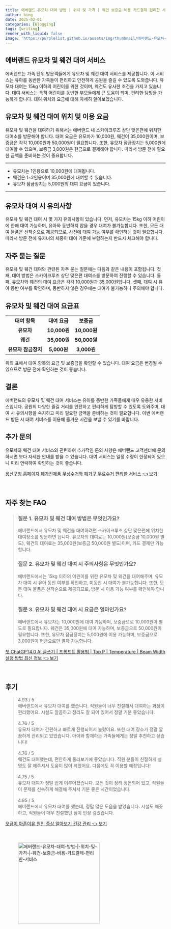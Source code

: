 ```yaml
---
title: 에버랜드 유모차 대여 방법 | 위치 및 가격 | 웨건 보증금 비용 카드결제 편리한 서비스
author: bing
date: 2025-02-01
categories: [Blogging]
tags: [writing]
render_with_liquid: false
image: 'https://purplelist.github.io/assets/img/thumbnail/에버랜드-유모차-대여-방법-|-위치-및-가격-|-웨건-보증금-비용-카드결제-편리한-서비스.webp'
---
```



<h2 id='에버랜드_유모차_대여_서비스'>에버랜드 유모차 및 웨건 대여 서비스</h2>

<p>에버랜드는 가족 단위 방문객들에게 유모차 및 웨건 대여 서비스를 제공합니다. 이 서비스는 유아를 동반한 가족들이 편리하고 안전하게 공원을 즐길 수 있도록 도와줍니다. 유모차 대여는 15kg 이하의 어린이를 위한 것이며, 웨건도 유사한 조건을 가지고 있습니다. 대여 서비스는 특히 어린이를 동반한 부모들에게 큰 도움이 되며, 편리한 탐방을 가능하게 합니다. 대여 위치와 요금에 대해 자세히 알아보겠습니다.</p>

<h2 id='유모차_대여_위치_및_이용_요금'>유모차 및 웨건 대여 위치 및 이용 요금</h2>

<p>유모차 및 웨건을 대여하기 위해서는 에버랜드 내 스카이크루즈 상단 맞은편에 위치한 대여소를 방문해야 합니다. 대여 요금은 유모차가 10,000원, 웨건이 35,000원이며, 보증금은 각각 10,000원과 50,000원이 필요합니다. 또한, 유모차 잠금장치는 5,000원에 대여할 수 있으며, 보증금 3,000원은 현금으로 결제해야 합니다. 따라서 방문 전에 필요한 금액을 준비하는 것이 중요합니다.</p>

<hr />

<ul>
    <li>유모차는 1인용으로 10,000원에 대여됩니다.</li>
    <li>웨건은 1~2인용이며 35,000원에 대여할 수 있습니다.</li>
    <li>유모차 잠금장치는 5,000원의 대여 요금이 있습니다.</li>
</ul>

<hr />

<h2 id='대여_시_유의사항'>유모차 대여 시 유의사항</h2>

<p>유모차 및 웨건 대여 시 몇 가지 유의사항이 있습니다. 먼저, 유모차는 15kg 이하 어린이에 한해 대여 가능하며, 유아와 동반하지 않을 경우 대여가 불가능합니다. 또한, 모든 대여 물품은 선착순으로 제공되므로, 사전에 대여 가능 여부를 확인하는 것이 필요합니다. 따라서 방문 전에 유자녀의 체중이 대여 기준에 부합하는지 반드시 체크해야 합니다.</p>

<h2 id='자주_묻는_질문'>자주 묻는 질문</h2>

<p>유모차 및 웨건 대여와 관련된 자주 묻는 질문에는 다음과 같은 내용이 포함됩니다. 첫째, 대여 방법은 스카이크루즈 상단 맞은편 대여소를 방문하여 진행할 수 있습니다. 둘째, 유모차와 웨건의 대여 요금은 각각 10,000원과 35,000원입니다. 셋째, 대여 시 유아 동반 여부를 확인하며, 동반하지 않은 경우에는 대여가 불가능하니 주의해야 합니다.</p>

<h2 id='대여_요금_표'>유모차 및 웨건 대여 요금표</h2>

<table>
    <tr>
        <td style="text-align: center; height: 17px;"><b>대여 항목</b></td>
        <td style="text-align: center; height: 17px;"><b>대여 요금</b></td>
        <td style="text-align: center; height: 17px;"><b>보증금</b></td>
    </tr>
    <tr>
        <td style="text-align: center; height: 17px;"><b>유모차</b></td>
        <td style="text-align: center; height: 17px;"><b>10,000원</b></td>
        <td style="text-align: center; height: 17px;"><b>10,000원</b></td>
    </tr>
    <tr>
        <td style="text-align: center; height: 17px;"><b>웨건</b></td>
        <td style="text-align: center; height: 17px;"><b>35,000원</b></td>
        <td style="text-align: center; height: 17px;"><b>50,000원</b></td>
    </tr>
    <tr>
        <td style="text-align: center; height: 17px;"><b>유모차 잠금장치</b></td>
        <td style="text-align: center; height: 17px;"><b>5,000원</b></td>
        <td style="text-align: center; height: 17px;"><b>3,000원</b></td>
    </tr>
</table>

<p>위의 표에서 대여 항목의 요금 및 보증금을 확인할 수 있습니다. 대여 요금은 변경될 수 있으므로 방문 전에 확인하는 것이 좋습니다.</p>

<h2 id='결론'>결론</h2>

<p>에버랜드의 유모차 및 웨건 대여 서비스는 유아를 동반한 가족들에게 매우 유용한 서비스입니다. 공원의 다양한 즐길 거리를 안전하고 편리하게 탐방할 수 있도록 도와주며, 대여 시 유의사항을 숙지하고 미리 필요한 금액을 준비하는 것이 필요합니다. 이번 에버랜드 방문 시 대여 서비스를 이용해 즐거운 시간을 보낼 수 있기를 바랍니다.</p>

<h2 id='추가_문의'>추가 문의</h2>

<p>유모차와 웨건 대여 서비스와 관련하여 추가적인 문의 사항은 에버랜드 고객센터에 문의하시면 보다 자세한 안내를 받을 수 있습니다. 대여 서비스는 일정 수량이 한정되어 있으니 미리 연락하여 확인하는 것이 좋습니다.</p>


<p><a class="click-button" title="용산구청 홈페이지 폐가전제품 무상수거와 폐가구 무료수거 편리한 서비스" href="https://purplelist.github.io/posts/%EC%9A%A9%EC%82%B0%EA%B5%AC%EC%B2%AD-%ED%99%88%ED%8E%98%EC%9D%B4%EC%A7%80-%ED%8F%90%EA%B0%80%EC%A0%84%EC%A0%9C%ED%92%88-%EB%AC%B4%EC%83%81%EC%88%98%EA%B1%B0%EC%99%80-%ED%8F%90%EA%B0%80%EA%B5%AC-%EB%AC%B4%EB%A3%8C%EC%88%98%EA%B1%B0-%ED%8E%B8%EB%A6%AC%ED%95%9C-%EC%84%9C%EB%B9%84%EC%8A%A4/" rel="dofollow">용산구청 홈페이지 폐가전제품 무상수거와 폐가구 무료수거 편리한 서비스 👈 보기</a></p><br>
<h2 id='자주_찾는_FAQ'>자주 찾는 FAQ</h2>
<div itemscope="" itemtype="https://schema.org/FAQPage"> 
<blockquote> 
<div itemscope="" itemprop="mainEntity" itemtype="https://schema.org/Question"> 
<h3 itemprop="name">질문 1. 유모차 및 웨건 대여 방법은 무엇인가요?</h3> 
<div itemscope="" itemprop="acceptedAnswer" itemtype="https://schema.org/Answer"> 
<span itemprop="text"> 
<p>에버랜드에서 유모차 및 웨건을 대여하려면 스카이크루즈 상단 맞은편에 위치한 대여장소를 방문하면 됩니다. 유모차의 대여료는 10,000원(보증금 10,000원 별도), 웨건의 대여료는 35,000원(보증금 50,000원 별도)이며, 카드 결제만 가능합니다.</p> 
</span> 
</div> 
</div> 

<div itemscope="" itemprop="mainEntity" itemtype="https://schema.org/Question"> 
<h3 itemprop="name">질문 2. 유모차 및 웨건 대여 시 주의사항은 무엇인가요?</h3> 
<div itemscope="" itemprop="acceptedAnswer" itemtype="https://schema.org/Answer"> 
<span itemprop="text"> 
<p>에버랜드에서는 15kg 이하의 어린이를 위한 유모차 및 웨건을 대여해주며, 유모차 대여 시 유아 동반 여부를 확인하고, 미동반 시 대여가 불가능합니다. 또한, 모든 대여 물품은 선착순으로 제공되므로, 방문 시 이용 가능 여부를 확인해야 합니다.</p> 
</span> 
</div> 
</div> 

<div itemscope="" itemprop="mainEntity" itemtype="https://schema.org/Question"> 
<h3 itemprop="name">질문 3. 유모차 및 웨건 대여 시 요금은 얼마인가요?</h3> 
<div itemscope="" itemprop="acceptedAnswer" itemtype="https://schema.org/Answer"> 
<span itemprop="text"> 
<p>에버랜드에서 유모차는 10,000원에 대여 가능하며, 보증금으로 10,000원이 별도로 필요합니다. 웨건은 35,000원에 대여 가능하며, 보증금으로 50,000원이 필요합니다. 또한, 유모차 잠금장치는 5,000원에 이용 가능하며, 보증금으로 3,000원이 현금으로만 결제 가능합니다.</p> 
</span> 
</div> 
</div>
</blockquote> 
</div>
<p><a class="click-button" title="챗 ChatGPT4.0 AI 글쓰기 | 프롬프트 활용법 | Top P | Temperature | Beam Width 설정 방법 최신 정보" href="https://purplelist.github.io/posts/%EC%B1%97-ChatGPT4.0-AI-%EA%B8%80%EC%93%B0%EA%B8%B0-%ED%94%84%EB%A1%AC%ED%94%84%ED%8A%B8-%ED%99%9C%EC%9A%A9%EB%B2%95-Top-P-Temperature-Beam-Width-%EC%84%A4%EC%A0%95-%EB%B0%A9%EB%B2%95-%EC%B5%9C%EC%8B%A0-%EC%A0%95%EB%B3%B4/" rel="dofollow">챗 ChatGPT4.0 AI 글쓰기 | 프롬프트 활용법 | Top P | Temperature | Beam Width 설정 방법 최신 정보 👈 보기</a></p><br>
<h2 id='후기'>후기</h2>
<div itemscope itemtype="https://schema.org/Product">
  <blockquote>
  <div itemprop="review" itemscope itemtype="https://schema.org/Review">
      <div itemprop="reviewRating" itemscope itemtype="https://schema.org/Rating"> <span itemprop="ratingValue">4.93</span> / <span itemprop="bestRating">5</span> </div>
      <span itemprop="reviewBody">에버랜드에서 유모차 대여를 했습니다. 직원들이 너무 친절해서 대여하는 과정이 편리했어요. 시설도 깔끔하고 정리도 잘 되어 있어서 정말 기분 좋았습니다.</span>
  </div>
  <br>
  <div itemprop="review" itemscope itemtype="https://schema.org/Review">
      <div itemprop="reviewRating" itemscope itemtype="https://schema.org/Rating"> <span itemprop="ratingValue">4.76</span> / <span itemprop="bestRating">5</span> </div>
      <span itemprop="reviewBody">유모차 대여가 간편하고 빠르게 진행되어서 놀랐어요. 또한 대여 장소가 정말 깔끔하게 관리되고 있었습니다. 아이와 함께하는 가족들에게는 정말 추천하고 싶습니다!</span>
  </div>
  <br>
  <div itemprop="review" itemscope itemtype="https://schema.org/Review">
      <div itemprop="reviewRating" itemscope itemtype="https://schema.org/Rating"> <span itemprop="ratingValue">4.76</span> / <span itemprop="bestRating">5</span> </div>
      <span itemprop="reviewBody">웨건도 대여했는데, 편안하게 둘러보기에 좋았습니다. 직원 분들이 친절하게 설명도 잘 해주셔서 도움이 많이 되었어요. 다음에도 꼭 이용할 예정입니다!</span>
  </div>
  <br>
  <div itemprop="review" itemscope itemtype="https://schema.org/Review">
      <div itemprop="reviewRating" itemscope itemtype="https://schema.org/Rating"> <span itemprop="ratingValue">4.75</span> / <span itemprop="bestRating">5</span> </div>
      <span itemprop="reviewBody">유모차 대여가 정말 쉽게 이루어졌습니다. 모든 것이 정리 정돈되어 있고, 직원들이 문제를 신속하게 해결해 주셔서 기분 좋은 시간이었습니다.</span>
  </div>
  <br>
  <div itemprop="review" itemscope itemtype="https://schema.org/Review">
      <div itemprop="reviewRating" itemscope itemtype="https://schema.org/Rating"> <span itemprop="ratingValue">4.95</span> / <span itemprop="bestRating">5</span> </div>
      <span itemprop="reviewBody">에버랜드에서 유모차 대여를 했는데, 정말 많은 도움을 받았습니다. 시설도 깨끗하고, 직원들이 매우 친절했던 점이 인상 깊었습니다.</span>
  </div>
  </blockquote>
</div>
<p><a class="click-button" title="오금이 아픈이유 원인 증상 알아보기 건강 관리" href="https://purplelist.github.io/posts/%EC%98%A4%EA%B8%88%EC%9D%B4-%EC%95%84%ED%94%88%EC%9D%B4%EC%9C%A0-%EC%9B%90%EC%9D%B8-%EC%A6%9D%EC%83%81-%EC%95%8C%EC%95%84%EB%B3%B4%EA%B8%B0-%EA%B1%B4%EA%B0%95-%EA%B4%80%EB%A6%AC/" rel="dofollow">오금이 아픈이유 원인 증상 알아보기 건강 관리 👈 보기</a></p><br>
<figure class="image"><img src="https://purplelist.github.io/assets/img/thumbnail/에버랜드-유모차-대여-방법-|-위치-및-가격-|-웨건-보증금-비용-카드결제-편리한-서비스.webp" alt="에버랜드-유모차-대여-방법-|-위치-및-가격-|-웨건-보증금-비용-카드결제-편리한-서비스" width="256" height="256"></figure>